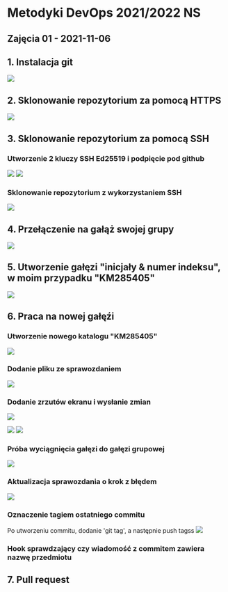 # Metodyki DevOps 2021/2022 NS
Zajęcia 01 - 2021-11-06
---
 
## 1. Instalacja git 
![](img/1.git.png)

## 2. Sklonowanie repozytorium za pomocą HTTPS
![](img/2.clone%20https.PNG)

## 3. Sklonowanie repozytorium za pomocą SSH

### Utworzenie 2 kluczy SSH Ed25519 i podpięcie pod github
![](img/3.%20add%20ssh.png)
![](img/3.%20ssh%20keys%20github.PNG)

### Sklonowanie repozytorium z wykorzystaniem SSH
![](img/3.clone%20ssh.PNG)

## 4. Przełączenie na gałąż swojej grupy
![](img/4.git%20branch.PNG)

## 5. Utworzenie gałęzi "inicjały & numer indeksu", w moim przypadku "KM285405"
![](img/5.new%20branch.PNG)

## 6. Praca na nowej gałęźi

### Utworzenie nowego katalogu "KM285405"
![](img/6.%20new%20catalog.PNG)

### Dodanie pliku ze sprawozdaniem
![](img/6.report.png)

### Dodanie zrzutów ekranu i wysłanie zmian
![](img/6.%20git%20config.png)

![](img/6.%20git%20add.PNG)
![](img/6.%20commit%20%26%20push.PNG)

### Próba wyciągnięcia gałęzi do gałęzi grupowej
![](img/6.failed.png)

### Aktualizacja sprawozdania o krok z błędem
![](img/6.after_fail_update.png)

### Oznaczenie tagiem ostatniego commitu
Po utworzeniu commitu, dodanie 'git tag', a następnie push tagss
![](img/6.git_tag.png)

### Hook sprawdzający czy wiadomość z commitem zawiera nazwę przedmiotu


## 7. Pull request

